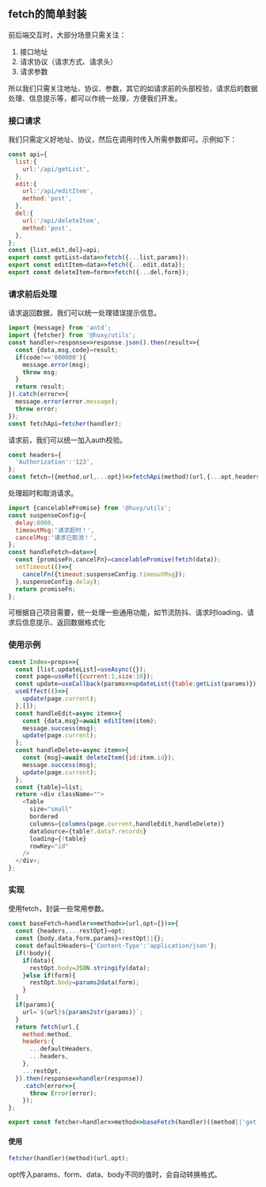 ## fetch的简单封装

前后端交互时，大部分场景只需关注：

1. 接口地址
2. 请求协议（请求方式、请求头）
3. 请求参数

所以我们只需关注地址、协议、参数，其它的如请求前的头部校验，请求后的数据处理、信息提示等，都可以作统一处理，方便我们开发。

### 接口请求

我们只需定义好地址、协议，然后在调用时传入所需参数即可。示例如下：

```javascript
const api={
  list:{
    url:'/api/getList',
  },
  edit:{
    url:'/api/editItem',
    method:'post',
  },
  del:{
    url:'/api/deleteItem',
    method:'post',
  },
};
const {list,edit,del}=api;
export const getList=data=>fetch({...list,params});
export const editItem=data=>fetch({...edit,data});
export const deleteItem=form=>fetch({...del,form});

```

### 请求前后处理

请求返回数据，我们可以统一处理错误提示信息。

```javascript
import {message} from 'antd';
import {fetcher} from '@huxy/utils';
const handler=response=>response.json().then(result=>{
  const {data,msg,code}=result;
  if(code!=='000000'){
    message.error(msg);
    throw msg;
  }
  return result;
}).catch(error=>{
  message.error(error.message);
  throw error;
});
const fetchApi=fetcher(handler);

```

请求前，我们可以统一加入auth校验。

```javascript
const headers={
  'Authorization':'123',
};
const fetch=({method,url,...opt})=>fetchApi(method)(url,{...opt,headers});

```

处理超时和取消请求。

```javascript
import {cancelablePromise} from '@huxy/utils';
const suspenseConfig={
  delay:8000,
  timeoutMsg:'请求超时！',
  cancelMsg:'请求已取消！',
};
const handleFetch=data=>{
  const {promiseFn,cancelFn}=cancelablePromise(fetch(data));
  setTimeout(()=>{
    cancelFn({timeout:suspenseConfig.timeoutMsg});
  },suspenseConfig.delay);
  return promiseFn;
};

```

可根据自己项目需要，统一处理一些通用功能，如节流防抖、请求时loading、请求后信息提示、返回数据格式化

### 使用示例

```javascript
const Index=props=>{
  const [list,updateList]=useAsync({});
  const page=useRef({current:1,size:10});
  const update=useCallback(params=>updateList({table:getList(params)}),[]);
  useEffect(()=>{
    update(page.current);
  },[]);
  const handleEdit=async item=>{
    const {data,msg}=await editItem(item);
    message.success(msg);
    update(page.current);
  };
  const handleDelete=async item=>{
    const {msg}=await deleteItem({id:item.id});
    message.success(msg);
    update(page.current);
  };
  const {table}=list;
  return <div className="">
    <Table
      size="small"
      bordered
      columns={columns(page.current,handleEdit,handleDelete)}
      dataSource={table?.data?.records}
      loading={!table}
      rowKey="id"
    />
  </div>;
};

```

### 实现

使用fetch，封装一些常用参数。

```javascript
const baseFetch=handler=>method=>(url,opt={})=>{
  const {headers,...restOpt}=opt;
  const {body,data,form,params}=restOpt||{};
  const defaultHeaders={'Content-Type':'application/json'};
  if(!body){
    if(data){
      restOpt.body=JSON.stringify(data);
    }else if(form){
      restOpt.body=params2data(form);
    }
  }
  if(params){
    url=`${url}${params2str(params)}`;
  }
  return fetch(url,{
    method:method,
    headers:{
      ...defaultHeaders,
      ...headers,
    },
    ...restOpt,
  }).then(response=>handler(response))
    .catch(error=>{
      throw Error(error);
    });
};

export const fetcher=handler=>method=>baseFetch(handler)((method||'get').toUpperCase());

```

#### 使用

```javascript
fetcher(handler)(method)(url,opt);

```

opt传入params、form、data、body不同的值时，会自动转换格式。















